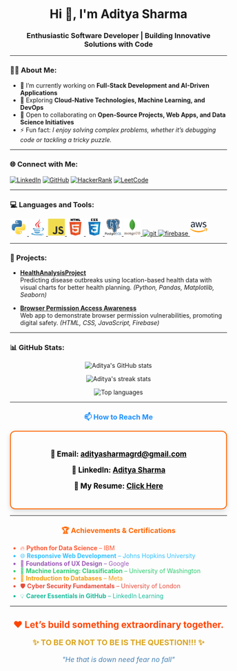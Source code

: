 <!-- Profile Header -->
<h1 align="center">Hi 👋, I'm Aditya Sharma</h1>
<h3 align="center">Enthusiastic Software Developer | Building Innovative Solutions with Code</h3>

---

### 👨‍💻 About Me:
- 🔭 I’m currently working on **Full-Stack Development and AI-Driven Applications**  
- 🌱 Exploring **Cloud-Native Technologies, Machine Learning, and DevOps**  
- 👯 Open to collaborating on **Open-Source Projects, Web Apps, and Data Science Initiatives**  
- ⚡ Fun fact: *I enjoy solving complex problems, whether it’s debugging code or tackling a tricky puzzle.*  

---

### 🌐 Connect with Me:
<p align="left">
<a href="https://www.linkedin.com/in/adityasharmagrd/" target="blank"><img align="center" src="https://raw.githubusercontent.com/rahuldkjain/github-profile-readme-generator/master/src/images/icons/Social/linked-in-alt.svg" alt="LinkedIn" height="30" width="40" /></a>
<a href="https://github.com/Adityaroman" target="blank"><img align="center" src="https://raw.githubusercontent.com/rahuldkjain/github-profile-readme-generator/master/src/images/icons/Social/github.svg" alt="GitHub" height="30" width="40" /></a>
<a href="https://www.hackerrank.com/adityasharmagrd" target="blank"><img align="center" src="https://raw.githubusercontent.com/rahuldkjain/github-profile-readme-generator/master/src/images/icons/Social/hackerrank.svg" alt="HackerRank" height="30" width="40" /></a>
<a href="https://leetcode.com/u/Aditya_sharmagrd/" target="blank"><img align="center" src="https://raw.githubusercontent.com/rahuldkjain/github-profile-readme-generator/master/src/images/icons/Social/leet-code.svg" alt="LeetCode" height="30" width="40" /></a>
</p>

---

### 💻 Languages and Tools:
<p align="left">
<a href="https://www.python.org" target="_blank" rel="noreferrer"> <img src="https://raw.githubusercontent.com/devicons/devicon/master/icons/python/python-original.svg" alt="python" width="40" height="40"/> </a>
<a href="https://www.java.com" target="_blank" rel="noreferrer"> <img src="https://raw.githubusercontent.com/devicons/devicon/master/icons/java/java-original.svg" alt="java" width="40" height="40"/> </a>
<a href="https://developer.mozilla.org/en-US/docs/Web/JavaScript" target="_blank" rel="noreferrer"> <img src="https://raw.githubusercontent.com/devicons/devicon/master/icons/javascript/javascript-original.svg" alt="javascript" width="40" height="40"/> </a>
<a href="https://www.w3.org/html/" target="_blank" rel="noreferrer"> <img src="https://raw.githubusercontent.com/devicons/devicon/master/icons/html5/html5-original-wordmark.svg" alt="html5" width="40" height="40"/> </a>
<a href="https://www.w3schools.com/css/" target="_blank" rel="noreferrer"> <img src="https://raw.githubusercontent.com/devicons/devicon/master/icons/css3/css3-original-wordmark.svg" alt="css3" width="40" height="40"/> </a>
<a href="https://www.postgresql.org" target="_blank" rel="noreferrer"> <img src="https://raw.githubusercontent.com/devicons/devicon/master/icons/postgresql/postgresql-original-wordmark.svg" alt="postgresql" width="40" height="40"/> </a>
<a href="https://www.mongodb.com/" target="_blank" rel="noreferrer"> <img src="https://raw.githubusercontent.com/devicons/devicon/master/icons/mongodb/mongodb-original-wordmark.svg" alt="mongodb" width="40" height="40"/> </a>
<a href="https://git-scm.com/" target="_blank" rel="noreferrer"> <img src="https://www.vectorlogo.zone/logos/git-scm/git-scm-icon.svg" alt="git" width="40" height="40"/> </a>
<a href="https://firebase.google.com/" target="_blank" rel="noreferrer"> <img src="https://www.vectorlogo.zone/logos/firebase/firebase-icon.svg" alt="firebase" width="40" height="40"/> </a>
<a href="https://aws.amazon.com" target="_blank" rel="noreferrer"> <img src="https://raw.githubusercontent.com/devicons/devicon/master/icons/amazonwebservices/amazonwebservices-original-wordmark.svg" alt="aws" width="40" height="40"/> </a>
</p>

---

### 📌 Projects:
- **[HealthAnalysisProject](https://github.com/Adityaroman/HealthAnalysisProject)**  
  Predicting disease outbreaks using location-based health data with visual charts for better health planning. *(Python, Pandas, Matplotlib, Seaborn)*  

- **[Browser Permission Access Awareness](https://github.com/Adityaroman/Browser-Permission-Access-Awareness)**  
  Web app to demonstrate browser permission vulnerabilities, promoting digital safety. *(HTML, CSS, JavaScript, Firebase)*  

---

### 📊 GitHub Stats:
<p align="center">
  <img src="https://github-readme-stats.vercel.app/api?username=Adityaroman&show_icons=true&locale=en" alt="Aditya's GitHub stats" />
</p>

<p align="center">
  <img src="https://github-readme-streak-stats.herokuapp.com/?user=Adityaroman" alt="Aditya's streak stats" />
</p>

<p align="center">
  <img src="https://github-readme-stats.vercel.app/api/top-langs?username=Adityaroman&show_icons=true&locale=en&layout=compact" alt="Top languages" />
</p>

---

<h3 align="center" style="color:#1E90FF; font-weight:bold;">
📫 How to Reach Me
</h3>

<div align="center" style="
    background-image: url('https://images.openai.com/thumbnails/url/rpycF3icu1mUUVJSUGylr5-al1xUWVCSmqJbkpRnoJdeXJJYkpmsl5yfq5-Zm5ieWmxfaAuUsXL0S7F0Tw6JCizNTQ-JyI7PKjOqMCjwDTF0904Nyo_yNYkITXMPNKgq809K8i_ILMpLzw2qqCwLNjXMN0kziNBVKwYA4cApxg');
    background-size: cover;
    background-repeat: no-repeat;
    background-position: center;
    border-radius: 12px;
    padding: 25px;
    max-width: 550px;
    margin: auto;
    border: 2px solid #ff6600;
    box-shadow: 0px 4px 12px rgba(0,0,0,0.15);
">

<p style="font-size:17px; color:#000; font-weight:bold;">
💌 Email: <a href="mailto:adityasharmagrd@gmail.com" style="color:#000; font-weight:bold;">adityasharmagrd@gmail.com</a>
</p>

<p style="font-size:17px; color:#000; font-weight:bold;">
🔗 LinkedIn: <a href="https://www.linkedin.com/in/adityasharmagrd/" style="color:#000; font-weight:bold;">Aditya Sharma</a>
</p>

<p style="font-size:17px; color:#000; font-weight:bold;">
📄 My Resume: <a href="https://adishots-8da27.web.app" style="color:#000; font-weight:bold;">Click Here</a>
</p>

</div>

---

<h3 align="center" style="color:#ff6600; font-weight:bold;">
🏆 Achievements & Certifications
</h3>

<ul>
  <li style="color:#FF5733;">🔥 <b>Python for Data Science</b> – IBM</li>
  <li style="color:#33C1FF;">🌐 <b>Responsive Web Development</b> – Johns Hopkins University</li>
  <li style="color:#9B59B6;">🎨 <b>Foundations of UX Design</b> – Google</li>
  <li style="color:#2ECC71;">🤖 <b>Machine Learning: Classification</b> – University of Washington</li>
  <li style="color:#F39C12;">💾 <b>Introduction to Databases</b> – Meta</li>
  <li style="color:#E74C3C;">🛡 <b>Cyber Security Fundamentals</b> – University of London</li>
  <li style="color:#1ABC9C;">💡 <b>Career Essentials in GitHub</b> – LinkedIn Learning</li>
</ul>

---

<h2 align="center" style="color:#FF4500;">
❤️ Let’s build something extraordinary together.
</h2>

<p align="center" style="font-size: 18px; color:#DAA520; font-weight:bold;">
✨ TO BE OR NOT TO BE IS THE QUESTION!!! ✨
</p>

<p align="center" style="font-size: 16px; color:#4682B4; font-style:italic;">
"He that is down need fear no fall"
</p>
